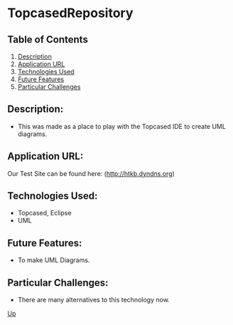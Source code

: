 # TopcasedRepository

## Table of Contents
1.  [Description](#description)
2.  [Application URL](#appication-url)
3.  [Technologies Used](#technologies-used)
4.  [Future Features](#future-features)
5.  [Particular Challenges](#particular-challenges)

## Description:
* This was made as a place to play with the Topcased IDE to create UML diagrams.

## Application URL:
Our Test Site can be found here: (http://htkb.dyndns.org)

## Technologies Used:
* Topcased, Eclipse
* UML

## Future Features:
* To make UML Diagrams.

## Particular Challenges:
* There are many alternatives to this technology now.

[Up](README.md)